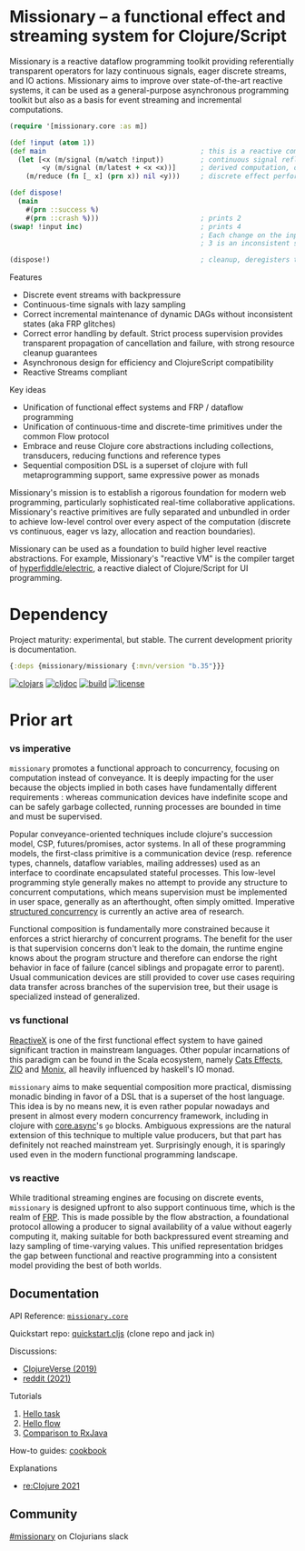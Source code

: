 # Missionary – a functional effect and streaming system for Clojure/Script

Missionary is a reactive dataflow programming toolkit providing referentially transparent operators for lazy continuous signals, eager discrete streams, and IO actions. Missionary aims to improve over state-of-the-art reactive systems, it can be used as a general-purpose asynchronous programming toolkit but also as a basis for event streaming and incremental computations.

```clojure 
(require '[missionary.core :as m])

(def !input (atom 1))
(def main                                      ; this is a reactive computation, the println reacts to input changes
  (let [<x (m/signal (m/watch !input))         ; continuous signal reflecting atom state
        <y (m/signal (m/latest + <x <x))]      ; derived computation, diamond shape
    (m/reduce (fn [_ x] (prn x)) nil <y)))     ; discrete effect performed on successive values

(def dispose!
  (main
    #(prn ::success %)
    #(prn ::crash %)))                         ; prints 2
(swap! !input inc)                             ; prints 4
                                               ; Each change on the input propagates atomically through the graph.
                                               ; 3 is an inconsistent state and is therefore not computed.

(dispose!)                                     ; cleanup, deregisters the atom watch
```

Features
* Discrete event streams with backpressure
* Continuous-time signals with lazy sampling
* Correct incremental maintenance of dynamic DAGs without inconsistent states (aka FRP glitches)
* Correct error handling by default. Strict process supervision provides transparent propagation of cancellation and failure, with strong resource cleanup guarantees
* Asynchronous design for efficiency and ClojureScript compatibility
* Reactive Streams compliant

Key ideas
* Unification of functional effect systems and FRP / dataflow programming
* Unification of continuous-time and discrete-time primitives under the common Flow protocol
* Embrace and reuse Clojure core abstractions including collections, transducers, reducing functions and reference types
* Sequential composition DSL is a superset of clojure with full metaprogramming support, same expressive power as monads

Missionary's mission is to establish a rigorous foundation for modern web programming, particularly sophisticated real-time collaborative applications. Missionary's reactive primitives are fully separated and unbundled in order to achieve low-level control over every aspect of the computation (discrete vs continuous, eager vs lazy, allocation and reaction boundaries).

Missionary can be used as a foundation to build higher level reactive abstractions. For example, Missionary's "reactive VM" is the compiler target of [hyperfiddle/electric](https://github.com/hyperfiddle/electric), a reactive dialect of Clojure/Script for UI programming.

# Dependency

Project maturity: experimental, but stable. The current development priority is documentation.

```clojure
{:deps {missionary/missionary {:mvn/version "b.35"}}} 
```
[![clojars](https://img.shields.io/clojars/v/missionary.svg)](https://clojars.org/missionary)
[![cljdoc](https://cljdoc.org/badge/missionary/missionary)](https://cljdoc.org/d/missionary/missionary/CURRENT)
[![build](https://api.travis-ci.com/leonoel/missionary.svg?branch=master)](https://app.travis-ci.com/github/leonoel/missionary)
[![license](https://img.shields.io/github/license/leonoel/missionary.svg)](LICENSE)

# Prior art

### vs imperative
`missionary` promotes a functional approach to concurrency, focusing on computation instead of conveyance. It is deeply
impacting for the user because the objects implied in both cases have fundamentally different requirements : whereas
communication devices have indefinite scope and can be safely garbage collected, running processes are bounded in time
and must be supervised.

Popular conveyance-oriented techniques include clojure's succession model, CSP, futures/promises, actor systems. In
all of these programming models, the first-class primitive is a communication device (resp. reference types, channels,
dataflow variables, mailing addresses) used as an interface to coordinate encapsulated stateful processes. This low-level
programming style generally makes no attempt to provide any structure to concurrent computations, which means
supervision must be implemented in user space, generally as an afterthought, often simply omitted. Imperative
[structured concurrency](https://en.wikipedia.org/wiki/Structured_concurrency) is currently an active area of research.

Functional composition is fundamentally more constrained because it enforces a strict hierarchy of concurrent programs.
The benefit for the user is that supervision concerns don't leak to the domain, the runtime engine knows about the
program structure and therefore can endorse the right behavior in face of failure (cancel siblings and propagate error
to parent). Usual communication devices are still provided to cover use cases requiring data transfer across branches
of the supervision tree, but their usage is specialized instead of generalized.

### vs functional
[ReactiveX](http://reactivex.io) is one of the first functional effect system to have gained significant traction
in mainstream languages. Other popular incarnations of this paradigm can be found in the Scala ecosystem, namely
[Cats Effects](https://typelevel.org/cats-effect), [ZIO](https://zio.dev) and [Monix](https://monix.io), all heavily
influenced by haskell's IO monad.

`missionary` aims to make sequential composition more practical, dismissing monadic binding in favor of a DSL that is
a superset of the host language. This idea is by no means new, it is even rather popular nowadays and present in almost
every modern concurrency framework, including in clojure with [core.async](https://github.com/clojure/core.async)'s
`go` blocks. Ambiguous expressions are the natural extension of this technique to multiple value producers, but that
part has definitely not reached mainstream yet. Surprisingly enough, it is sparingly used even in the modern functional
programming landscape.

### vs reactive
While traditional streaming engines are focusing on discrete events, `missionary` is designed upfront to also support
continuous time, which is the realm of [FRP](https://en.wikipedia.org/wiki/Functional_reactive_programming). This is
made possible by the flow abstraction, a foundational protocol allowing a producer to signal availability of a value
without eagerly computing it, making suitable for both backpressured event streaming and lazy sampling of time-varying
values. This unified representation bridges the gap between functional and reactive programming into a consistent model
providing the best of both worlds.

## Documentation

API Reference: [`missionary.core`](https://cljdoc.org/d/missionary/missionary/CURRENT/api/missionary.core)

Quickstart repo: [quickstart.cljs](https://github.com/dustingetz/missionary-quickstart/blob/main/src/quickstart.cljs) (clone repo and jack in)

Discussions:
* [ClojureVerse (2019)](https://clojureverse.org/t/missionary-new-release-with-streaming-support-design-notes/4510)
* [reddit (2021)](https://www.reddit.com/r/Clojure/comments/k2db8k/leonoelmissionary_a_functional_effect_and/)

Tutorials
1. [Hello task](doc/tutorials/hello_task.md)
2. [Hello flow](doc/tutorials/hello_flow.md)
3. [Comparison to RxJava](doc/tutorials/rx_comparison.md)

How-to guides: [cookbook](https://github.com/leonoel/missionary/wiki)

Explanations
* [re:Clojure 2021](https://www.youtube.com/watch?v=tV-DoiGdUIo)

## Community

[#missionary](https://app.slack.com/client/T03RZGPFR/CL85MBPEF) on Clojurians slack

